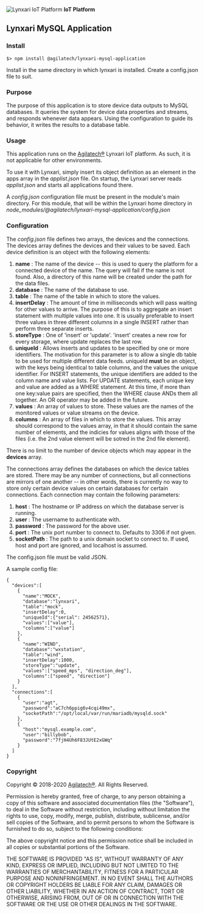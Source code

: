 ![Lynxari IoT Platform](https://agilatech.com/images/lynxari/lynxari200x60.png) **IoT Platform**
## Lynxari MySQL Application

### Install
```
$> npm install @agilatech/lynxari-mysql-application
```
Install in the same directory in which lynxari is installed. Create a config.json file to suit.


### Purpose
The purpose of this application is to store device data outputs to MySQL databases. It queries the system for device data properties and streams, and responds whenever data appears. Using the configuration to guide its behavior, it writes the results to a database table.


### Usage
This application runs on the [Agilatech®](https://agilatech.com) Lynxari IoT platform.  As such, it is not applicable for other environments.

To use it with Lynxari, simply insert its object definition as an element in the apps array in the _applist.json_ file. On startup, the Lynxari server reads _applist.json_ and starts all applications found there.

A _config.json_ configuration file must be present in the module's main directory. For this module, that will be within the Lynxari home directory in _node\_modules/@agilatech/lynxari-mysql-application/config.json_


### Configuration
The _config.json_ file defines two arrays, the devices and the connections. 
The devices array defines the devices and their values to be saved. Each device definition is an object with the following elements:

1. **name** : The name of the device -- this is used to query the platform for a connected device of the name. The query will fail if the name is not found. Also, a directory of this name will be created under the path for the data files.
2. **database** : The name of the database to use.
3. **table** : The name of the table in which to store the values.
4. **insertDelay** : The amount of time in milliseconds which will pass waiting for other values to arrive. The purpose of this is to aggregate an insert statement with multiple values into one. It is usually preferable to insert three values in three different columns in a single INSERT rather than perform three separate inserts.
5. **storeType** : One of 'insert' or 'update'. 'insert' creates a new row for every storage, where update replaces the last row.
6. **uniqueId** : Allows inserts and updates to be specified by one or more identifiers. The motivation for this parameter is to allow a single db table to be used for multiple different data feeds. uniqueId __must__ be an object, with the keys being identical to table columns, and the values the unique identifier. For INSERT statements, the unique identifiers are added to the column name and value lists. For UPDATE statements, each unique key and value are added as a WHERE statement. At this time, if more than one key:value pairs are specified, then the WHERE clause ANDs them all together. An OR operator may be added in the future.
6. **values** : An array of values to store. These values are the names of the monitored values or value streams on the device.
7. **columns** : An array of files in which to store the values. This array should correspond to the values array, in that it should contain the same number of elements, and the indicies for values aligns with those of the files (i.e. the 2nd value element will be sotred in the 2nd file element).

There is no limit to the number of device objects which may appear in the **devices** array. 

The connections array defines the databases on which the device tables are stored. There may be any number of connections, but all connections are mirrors of one another -- in other words, there is currently no way to store only certain device values on certain databases for certain connections. Each connection may contain the following parameters:

1. **host** : The hostname or IP address on which the database server is running.
2. **user** : The username to authenticate with.
3. **password** : The password for the above user.
4. **port** : The unix port number to connect to. Defaults to 3306 if not given.
5. **socketPath** : The path to a unix domain socket to connect to.  If used, host and port are ignored, and localhost is assumed.

The config.json file must be valid JSON.

A sample config file:
```
{
  "devices":[
    {
      "name":"MOCK",
      "database":"lynxari",
      "table":"mock",
      "insertDelay":0,
      "uniqueId":{"serial": 24562571},
      "values":["value"],
      "columns":["value"]
    },
    {
      "name":"WIND",
      "database":"wxstation",
      "table":"wind",
      "insertDelay":1000,
      "storeType":"update",
      "values":["speed_mps", "direction_deg"],
      "columns":["speed", "direction"]
    }
  ],
  "connections":[
    {
      "user":"agt",
      "password":"aC7ch6ppig6v4cqi49mx",
      "socketPath":"/opt/local/var/run/mariadb/mysqld.sock"
    },
    {
      "host":"mysql.example.com",
      "user":"billybob",
      "password":"7fjH4Uh6F83JUtE2xGWq"
    }
  ]
}
```

### Copyright
Copyright © 2018-2020 [Agilatech®](https://agilatech.com). All Rights Reserved.

Permission is hereby granted, free of charge, to any person obtaining a copy of this software and associated documentation files (the "Software"), to deal in the Software without restriction, including without limitation the rights to use, copy, modify, merge, publish, distribute, sublicense, and/or sell copies of the Software, and to permit persons to whom the Software is furnished to do so, subject to the following conditions:

The above copyright notice and this permission notice shall be included in all copies or substantial portions of the Software.

THE SOFTWARE IS PROVIDED "AS IS", WITHOUT WARRANTY OF ANY KIND, EXPRESS OR IMPLIED, INCLUDING BUT NOT LIMITED TO THE WARRANTIES OF MERCHANTABILITY, FITNESS FOR A PARTICULAR PURPOSE AND NONINFRINGEMENT. IN NO EVENT SHALL THE AUTHORS OR COPYRIGHT HOLDERS BE LIABLE FOR ANY CLAIM, DAMAGES OR OTHER LIABILITY, WHETHER IN AN ACTION OF CONTRACT, TORT OR OTHERWISE, ARISING FROM, OUT OF OR IN CONNECTION WITH THE SOFTWARE OR THE USE OR OTHER DEALINGS IN THE SOFTWARE.
